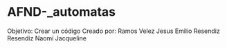 # AFND-_automatas
Objetivo: Crear un código
Creado por:
Ramos Velez Jesus Emilio
Resendiz Resendiz Naomi Jacqueline


